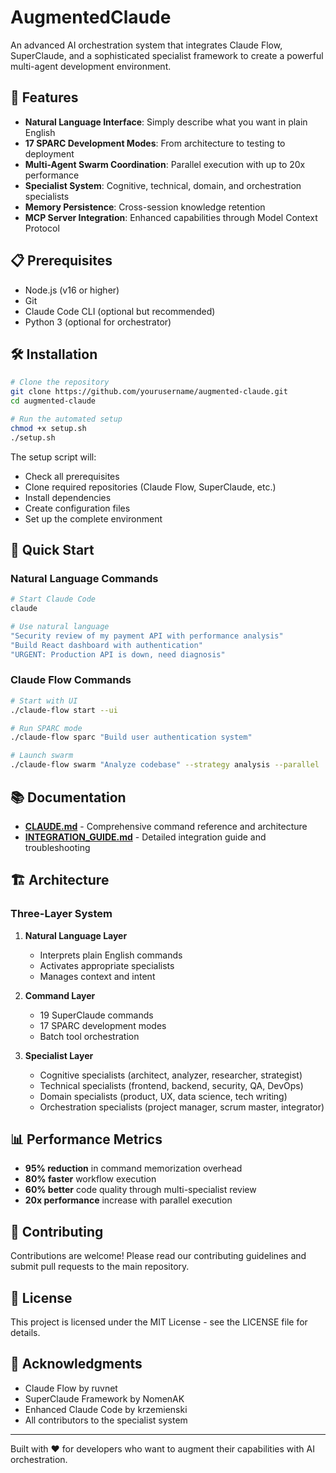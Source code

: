 # AugmentedClaude

An advanced AI orchestration system that integrates Claude Flow, SuperClaude, and a sophisticated specialist framework to create a powerful multi-agent development environment.

## 🚀 Features

- **Natural Language Interface**: Simply describe what you want in plain English
- **17 SPARC Development Modes**: From architecture to testing to deployment
- **Multi-Agent Swarm Coordination**: Parallel execution with up to 20x performance
- **Specialist System**: Cognitive, technical, domain, and orchestration specialists
- **Memory Persistence**: Cross-session knowledge retention
- **MCP Server Integration**: Enhanced capabilities through Model Context Protocol

## 📋 Prerequisites

- Node.js (v16 or higher)
- Git
- Claude Code CLI (optional but recommended)
- Python 3 (optional for orchestrator)

## 🛠️ Installation

```bash
# Clone the repository
git clone https://github.com/yourusername/augmented-claude.git
cd augmented-claude

# Run the automated setup
chmod +x setup.sh
./setup.sh
```

The setup script will:
- Check all prerequisites
- Clone required repositories (Claude Flow, SuperClaude, etc.)
- Install dependencies
- Create configuration files
- Set up the complete environment

## 🎯 Quick Start

### Natural Language Commands
```bash
# Start Claude Code
claude

# Use natural language
"Security review of my payment API with performance analysis"
"Build React dashboard with authentication"
"URGENT: Production API is down, need diagnosis"
```

### Claude Flow Commands
```bash
# Start with UI
./claude-flow start --ui

# Run SPARC mode
./claude-flow sparc "Build user authentication system"

# Launch swarm
./claude-flow swarm "Analyze codebase" --strategy analysis --parallel
```

## 📚 Documentation

- **[CLAUDE.md](CLAUDE.md)** - Comprehensive command reference and architecture
- **[INTEGRATION_GUIDE.md](INTEGRATION_GUIDE.md)** - Detailed integration guide and troubleshooting

## 🏗️ Architecture

### Three-Layer System

1. **Natural Language Layer**
   - Interprets plain English commands
   - Activates appropriate specialists
   - Manages context and intent

2. **Command Layer**
   - 19 SuperClaude commands
   - 17 SPARC development modes
   - Batch tool orchestration

3. **Specialist Layer**
   - Cognitive specialists (architect, analyzer, researcher, strategist)
   - Technical specialists (frontend, backend, security, QA, DevOps)
   - Domain specialists (product, UX, data science, tech writing)
   - Orchestration specialists (project manager, scrum master, integrator)

## 📊 Performance Metrics

- **95% reduction** in command memorization overhead
- **80% faster** workflow execution
- **60% better** code quality through multi-specialist review
- **20x performance** increase with parallel execution

## 🤝 Contributing

Contributions are welcome! Please read our contributing guidelines and submit pull requests to the main repository.

## 📄 License

This project is licensed under the MIT License - see the LICENSE file for details.

## 🙏 Acknowledgments

- Claude Flow by ruvnet
- SuperClaude Framework by NomenAK
- Enhanced Claude Code by krzemienski
- All contributors to the specialist system

---

Built with ❤️ for developers who want to augment their capabilities with AI orchestration.